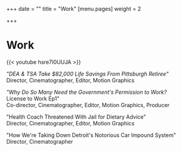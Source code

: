 +++
date = ""
title = "Work"
[menu.pages]
weight = 2

+++
# Work

{{< youtube hsre7I0UUJA >}}

_"DEA & TSA Take $82,000 Life Savings From Pittsburgh Retiree"_  
Director, Cinematographer, Editor, Motion Graphics

_"Why Do So Many Need the Government's Permission to Work?_  
License to Work Ep1"  
Co-director, Cinematographer, Editor, Motion Graphics, Producer

"Health Coach Threatened With Jail for Dietary Advice"  
Director, Cinematographer, Editor, Motion Graphics

"How We're Taking Down Detroit's Notorious Car Impound System"  
Director, Cinematographer